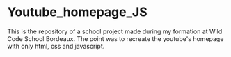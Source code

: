 # Youtube_homepage_JS

This is the repository of a school project made during my formation at Wild Code School Bordeaux.
The point was to recreate the youtube's homepage with only html, css and javascript.
